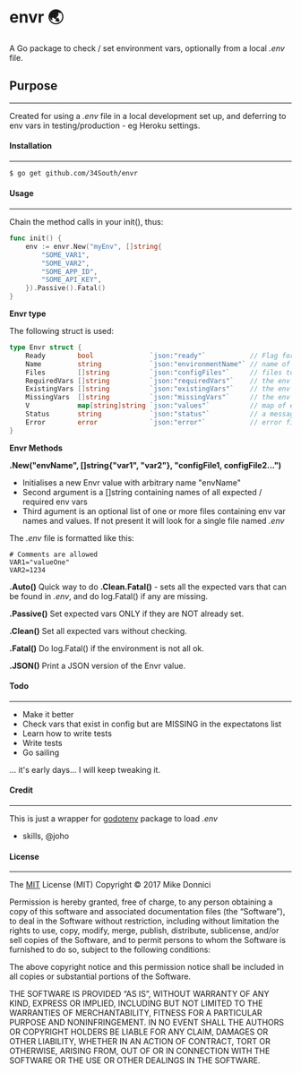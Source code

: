 # envr :earth_asia:

A Go package to check / set environment vars, optionally from a local *.env* file.

## Purpose
----------

Created for using a *.env* file in a local development set up, and deferring to env vars in testing/production - eg Heroku settings.


#### Installation
-----------------

```bash
$ go get github.com/34South/envr
```


#### Usage
----------

Chain the method calls in your init(), thus:

```go
func init() {
	env := envr.New("myEnv", []string{
  		"SOME_VAR1",
  		"SOME_VAR2",
  		"SOME_APP_ID",
  		"SOME_API_KEY",
	}).Passive().Fatal()
}
```

**Envr type**

The following struct is used: 

```Go
type Envr struct {
	Ready        bool              `json:"ready"`           // Flag for the goodness
	Name         string            `json:"environmentName"` // name of environment
	Files        []string          `json:"configFiles"`     // files to read from, default .env
	RequiredVars []string          `json:"requiredVars"`    // the env vars we need
	ExistingVars []string          `json:"existingVars"`    // the env vars that are set
	MissingVars  []string          `json:"missingVars"`     // the env vars not set
	V            map[string]string `json:"values"`          // map of existing vars and values
	Status       string            `json:"status"`          // a message about current status
	Error        error             `json:"error"`           // error field, for easier method chaining
}
```

**Envr Methods**

**.New("envName", []string{"var1", "var2"}, "configFile1, configFile2...")**
* Initialises a new Envr value with arbitrary name "envName"
* Second argument is a []string containing names of all expected / required env vars
* Third agument is an optional list of one or more files containing env var names and values. If not present it will look for a single file named *.env*

The *.env* file is formatted like this:

```
# Comments are allowed
VAR1="valueOne"
VAR2=1234
```

**.Auto()**
Quick way to do **.Clean.Fatal()** - sets all the expected vars that can
be found in *.env*, and do log.Fatal() if any are missing.

**.Passive()**
Set expected vars ONLY if they are NOT already set.

**.Clean()**
Set all expected vars without checking.

**.Fatal()**
Do log.Fatal() if the environment is not all ok.

**.JSON()**
Print a JSON version of the Envr value.



#### Todo
---------
* Make it better
* Check vars that exist in config but are MISSING in the expectatons list
* Learn how to write tests
* Write tests
* Go sailing

... it's early days... I will keep tweaking it.


#### Credit
-----------
This is just a wrapper for [godotenv](https://github.com/joho/godotenv) package to load *.env*  
- skills, @joho


#### License
------------
The [MIT](https://mit-license.org/) License (MIT)
Copyright © 2017 Mike Donnici

Permission is hereby granted, free of charge, to any person obtaining a copy of this software and associated documentation files (the “Software”), to deal in the Software without restriction, including without limitation the rights to use, copy, modify, merge, publish, distribute, sublicense, and/or sell copies of the Software, and to permit persons to whom the Software is furnished to do so, subject to the following conditions:

The above copyright notice and this permission notice shall be included in all copies or substantial portions of the Software.

THE SOFTWARE IS PROVIDED “AS IS”, WITHOUT WARRANTY OF ANY KIND, EXPRESS OR IMPLIED, INCLUDING BUT NOT LIMITED TO THE WARRANTIES OF MERCHANTABILITY, FITNESS FOR A PARTICULAR PURPOSE AND NONINFRINGEMENT. IN NO EVENT SHALL THE AUTHORS OR COPYRIGHT HOLDERS BE LIABLE FOR ANY CLAIM, DAMAGES OR OTHER LIABILITY, WHETHER IN AN ACTION OF CONTRACT, TORT OR OTHERWISE, ARISING FROM, OUT OF OR IN CONNECTION WITH THE SOFTWARE OR THE USE OR OTHER DEALINGS IN THE SOFTWARE.
